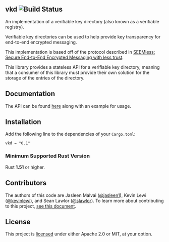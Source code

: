 ## vkd ![Build Status](https://github.com/novifinancial/SEEMless/workflows/CI/badge.svg)

An implementation of a verifiable key directory (also known as a verifiable registry).

Verifiable key directories can be used to help provide key transparency for end-to-end encrypted
messaging.

This implementation is based off of the protocol described in
[SEEMless: Secure End-to-End Encrypted Messaging with less trust](https://eprint.iacr.org/2018/607).

This library provides a stateless API for a verifiable key directory, meaning that a consumer of this library must provide their own solution for the storage of the entries of the directory.

Documentation
-------------

The API can be found [here](https://docs.rs/vkd/) along with an example for usage.

Installation
------------

Add the following line to the dependencies of your `Cargo.toml`:

```
vkd = "0.1"
```

### Minimum Supported Rust Version

Rust **1.51** or higher.

Contributors
------------

The authors of this code are
Jasleen Malvai ([@jasleen1](https://github.com/jasleen1)),
Kevin Lewi ([@kevinlewi](https://github.com/kevinlewi)), and
Sean Lawlor ([@slawlor](https://github.com/slawlor)).
To learn more about contributing to this project, [see this document](./CONTRIBUTING.md).

License
-------

This project is [licensed](./LICENSE) under either Apache 2.0 or MIT, at your option.
